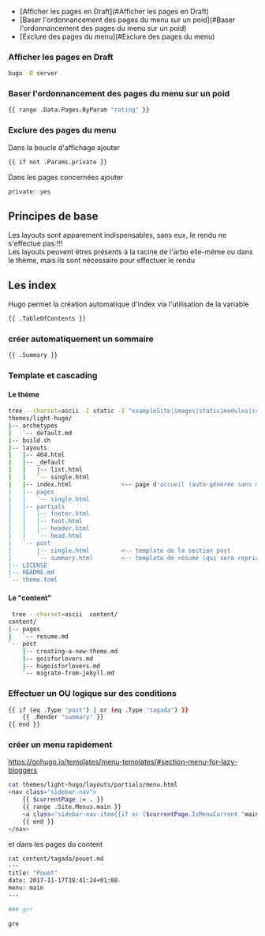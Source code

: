 * [Afficher les pages en Draft](#Afficher les pages en Draft)
* [Baser l'ordonnancement des pages du menu sur un poid](#Baser l'ordonnancement des pages du menu sur un poid)
* [Exclure des pages du menu](#Exclure des pages du menu)

### Afficher les pages en Draft
```bash
hugo -D server
```

### Baser l'ordonnancement des pages du menu sur un poid 

```bash
{{ range .Data.Pages.ByParam "rating" }}
```

### Exclure des pages du menu 

Dans la boucle d'affichage ajouter

```bash
{{ if not .Params.private }} 
```

Dans les pages concernées ajouter

```bash
private: yes
```

## Principes de base

Les layouts sont apparement indispensables, sans eux, le rendu ne s'effectue pas !!!   
Les layouts peuvent êtres présents à la racine de l'arbo elle-même ou dans le thème, mais ils sont nécessaire pour effectuer le rendu 

## Les index
Hugo permet la création automatique d'index via l'utilisation de la variable 

```bash
{{ .TableOfContents }}
```

### créer automatiquement un sommaire

```bash
{{ .Summary }} 
```

### Template et cascading

#### Le thème

```bash
tree --charset=ascii -I static -I "exampleSite|images|static|modules|scss"  themes/light-hugo/
themes/light-hugo/
|-- archetypes
|   `-- default.md
|-- build.sh
|-- layouts
|   |-- 404.html
|   |-- _default
|   |   |-- list.html
|   |   `-- single.html
|   |-- index.html              <-- page d'accueil (auto-générée sans md)
|   |-- pages
|   |   `-- single.html
|   |-- partials
|   |   |-- footer.html
|   |   |-- foot.html
|   |   |-- header.html
|   |   `-- head.html
|   `-- post
|       |-- single.html         <-- template de la section post
|       `-- summary.html        <-- template de résumé (qui sera repris par index (.Render "Summary"))
|-- LICENSE
|-- README.md
`-- theme.toml
```

#### Le "content"

```bash
 tree --charset=ascii  content/
content/
|-- pages
|   `-- resume.md
`-- post
    |-- creating-a-new-theme.md
    |-- goisforlovers.md
    |-- hugoisforlovers.md
    `-- migrate-from-jekyll.md
```

### Effectuer un OU logique sur des conditions

```bash
{{ if (eq .Type "post") | or (eq .Type "tagada") }}
    {{ .Render "summary" }}
{{ end }}
```

### créer un menu rapidement 

https://gohugo.io/templates/menu-templates/#section-menu-for-lazy-bloggers

```bash
cat themes/light-hugo/layouts/partials/menu.html 
<nav class="sidebar-nav">
    {{ $currentPage := . }}
    {{ range .Site.Menus.main }}
    <a class="sidebar-nav-item{{if or ($currentPage.IsMenuCurrent "main" .) ($currentPage.HasMenuCurrent "main" .) }} active{{end}}" href="{{.URL}}">{{ .Name }}</a>
    {{ end }}
</nav>
```
et dans les pages du content 

```bash
cat content/tagada/pouet.md 
---
title: "Pouet"
date: 2017-11-17T18:41:24+01:00
menu: main
---

### grr

gre
```
